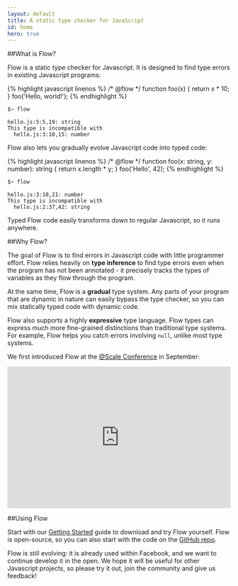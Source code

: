 ```yaml
---
layout: default
title: A static type checker for JavaScript
id: home
hero: true
---
```


##What is Flow?

Flow is a static type checker for Javascript. It is designed to find type errors in existing Javascript programs:

{% highlight javascript linenos %}
/* @flow */
function foo(x) {
  return x * 10;
}
foo('Hello, world!');
{% endhighlight %}

```bash
$> flow
```

```bbcode
hello.js:5:5,19: string
This type is incompatible with
  hello.js:3:10,15: number
```

Flow also lets you gradually evolve Javascript code into typed code:

{% highlight javascript linenos %}
/* @flow */
function foo(x: string, y: number): string {
  return x.length * y;
}
foo('Hello', 42);
{% endhighlight %}

```bash
$> flow
```

```bbcode
hello.js:3:10,21: number
This type is incompatible with
  hello.js:2:37,42: string
```

Typed Flow code easily transforms down to regular Javascript, so it runs anywhere.

##Why Flow?

The goal of Flow is to find errors in Javascript code with little programmer effort. Flow relies heavily on <strong>type inference</strong> to find type errors even when the program has not been annotated - it precisely tracks the types of variables as they flow through the program.

At the same time, Flow is a <strong>gradual</strong> type system. Any parts of your program that are dynamic in nature can easily bypass the type checker, so you can mix statically typed code with dynamic code.

Flow also supports a highly <strong>expressive</strong> type language. Flow types can express much more fine-grained distinctions than traditional type systems. For example, Flow helps you catch errors involving `null`, unlike most type systems.

We first introduced Flow at the <a href="https://www.facebook.com/atscale2014">@Scale Conference</a> in September:

<iframe frameborder="0" allowfullscreen width="100%" height="320" src="http://www.youtube.com/embed/M8x0bc81smU?start=768&showinfo=0&modestbranding =1&rel=0&theme=light"></iframe>

##Using Flow

Start with our <a href="/docs/getting-started.html">Getting Started</a> guide to download and try Flow yourself. Flow is open-source, so you can also start with the code on the <a href="https://github.com/facebook/flow">GitHub repo</a>.

Flow is still evolving: it is already used within Facebook, and we want to continue develop it in the open. We hope it will be useful for other Javascript projects, so please try it out, join the community and give us feedback!
